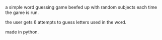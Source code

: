 a simple word guessing game beefed up with random subjects each time the game is run. 

the user gets 6 attempts to guess letters used in the word.

made in python.
